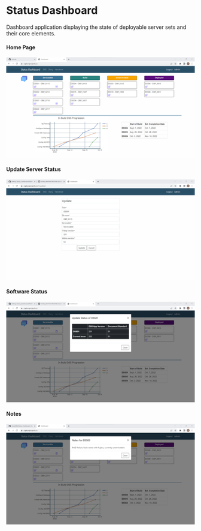 # Status Dashboard
Dashboard application displaying the state of deployable server sets and their core elements.<n/>

#### Home Page
![Alt text](https://github.com/DaveM86/Status_Dashboard/blob/main/github_media/home_screen.png?raw=true "Optional Title")

#### Update Server Status
![Alt text](https://github.com/DaveM86/Status_Dashboard/blob/main/github_media/Update.png?raw=true "Optional Title")

#### Software Status
![Alt text](https://github.com/DaveM86/Status_Dashboard/blob/main/github_media/software_status.png?raw=true "Optional Title")

#### Notes
![Alt text](https://github.com/DaveM86/Status_Dashboard/blob/main/github_media/comments.png?raw=true "Optional Title")
